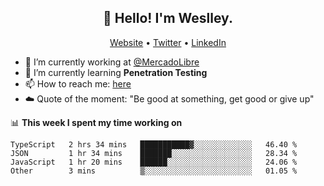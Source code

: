 <h2 align="center">👋 Hello! I'm Weslley.</h2>
<p align="center">
  <a href="http://weslleyneri.com.br">Website</a> •
  <a href="https://twitter.com/Weslley_Neri">Twitter</a> •
  <a href="https://www.linkedin.com/in/weslley-neri-3658908b">LinkedIn</a>
</p>


- 🔭 I’m currently working at [@MercadoLibre](https://github.com/mercadolibre)
- 🌱 I’m currently learning **Penetration Testing**
- 📫 How to reach me: [here](mailto:weslley39@gmail.com)
- ☁️ Quote of the moment: "Be good at something, get good or give up"

📊 **This week I spent my time working on**
<!--START_SECTION:waka-->

```text
TypeScript   2 hrs 34 mins   ███████████▓░░░░░░░░░░░░░   46.40 %
JSON         1 hr 34 mins    ███████░░░░░░░░░░░░░░░░░░   28.34 %
JavaScript   1 hr 20 mins    ██████░░░░░░░░░░░░░░░░░░░   24.06 %
Other        3 mins          ▒░░░░░░░░░░░░░░░░░░░░░░░░   01.05 %
```

<!--END_SECTION:waka-->

<!-- Inspired by https://github.com/gruselhaus/gruselhaus -->